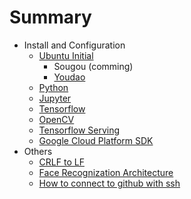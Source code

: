 # Summary

* Install and Configuration
  * [Ubuntu Initial](ubuntu_initial.md)
    * Sougou (comming)
    * [Youdao](youdao.md)
  * [Python](python.md)
  * [Jupyter](jupyter.md)
  * [Tensorflow](tensorflow.md)
  * [OpenCV](opencv.md)
  * [Tensorflow Serving](tensorflowserving.md)
  * [Google Cloud Platform SDK](gcloud_sdk.md)
* Others
  * [CRLF to LF](CRLF2LF.md)
  * [Face Recognization Architecture](Architecture.md)
  * [How to connect to github with ssh](ssh.md)